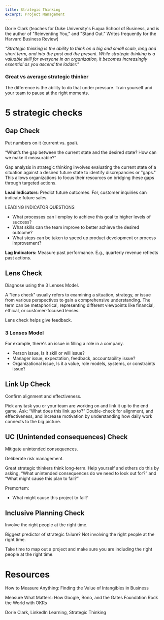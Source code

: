 ```yaml
---
title: Strategic Thinking
excerpt: Project Management
---
```


Dorie Clark (teaches for Duke University's Fuqua School of Business, and is the author of "Reinventing You," and "Stand Out." Writes frequently for the Harvard Business Review) 

*"Strategic thinking is the ability to think on a big and small scale, long and short term, and into the past and the present. While strategic thinking is a valuable skill for everyone in an organization, it becomes increasingly essential as you ascend the ladder."*

### Great vs average strategic thinker

The difference is the ability to do that under pressure. Train yourself and your team to pause at the right moments.

# 5 strategic checks

## Gap Check

Put numbers on it (current vs. goal).

“What’s the gap between the current state and the desired state? How can we make it measurable?” 

Gap analysis in strategic thinking involves evaluating the current state of a situation against a desired future state to identify discrepancies or "gaps." This allows organizations to focus their resources on bridging these gaps through targeted actions.

**Lead Indicators**: Predict future outcomes. For, customer inquiries can indicate future sales.

LEADING INDICATOR QUESTIONS
* What processes can I employ to achieve this goal to higher levels of success?
* What skills can the team improve to better achieve the desired outcome?
* What steps can be taken to speed up product development or process improvement?

**Lag Indicators:** Measure past performance. E.g., quarterly revenue reflects past actions.

## Lens Check

Diagnose using the 3 Lenses Model.

A "lens check" usually refers to examining a situation, strategy, or issue from various perspectives to gain a comprehensive understanding. The term can be metaphorical, representing different viewpoints like financial, ethical, or customer-focused lenses.

Lens check helps give feedback.

### 3 Lenses Model

For example, there's an issue in filling a role in a company.

- Person issue, Is it skill or will issue?
- Manager issue, expectation, feedback, accountability issue?
- Organizational issue, Is it a value, role models, systems, or constraints issue?

## Link Up Check

Confirm alignment and effectiveness.

Pick any task you or your team are working on and link it up to the end game. Ask: “What does this link up to?” Double-check for alignment, and effectiveness, and increase motivation by understanding how daily work connects to the big picture. 

## UC (Unintended consequences) Check

Mitigate unintended consequences.

Deliberate risk management.

Great strategic thinkers think long-term. Help yourself and others do this by asking, “What unintended consequences do we need to look out for?” and “What might cause this plan to fail?” 

Premortem:
- What might cause this project to fail?

## Inclusive Planning Check

Involve the right people at the right time.

Biggest predictor of strategic failure? Not involving the right people at the right time.

Take time to map out a project and make sure you are including the right people at the right time. 

# Resources

How to Measure Anything: Finding the Value of Intangibles in Business 

Measure What Matters: How Google, Bono, and the Gates Foundation Rock the World with OKRs

Dorie Clark, LinkedIn Learning, Strategic Thinking
